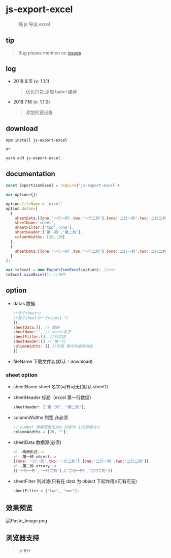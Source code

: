 # js-export-excel

> 纯 js 导出 excel

## tip

> Bug please mention on [issues](https://github.com/cuikangjie/js-export-excel/issues)

## log

- 2018.8.15 (v: 1.1.1)

  > 优化打包
  > 添加 babel 编译

- 2018.7.16 (v: 1.1.0)

  > 添加列宽设置

## download

```
npm install js-export-excel

or

yarn add js-export-excel
```

## documentation

```js
const ExportJsonExcel = require('js-export-excel')

var option={};

option.fileName = 'excel'
option.datas=[
  {
    sheetData:[{one:'一行一列',two:'一行二列'},{one:'二行一列',two:'二行二列'}],
    sheetName:'sheet',
    sheetFilter:['two','one'],
    sheetHeader:['第一列','第二列'],
    columnWidths: [20, 20]
  },
  {
    sheetData:[{one:'一行一列',two:'一行二列'},{one:'二行一列',two:'二行二列'}]
  }
];

var toExcel = new ExportJsonExcel(option); //new
toExcel.saveExcel(); //保存
```

## option

- datas 数据

  ```js
  /*多个sheet*/
  /*每个sheet为一个object */
  [{
  sheetData:[], // 数据
  sheetName:'', // sheet名字
  sheetFilter:[], //列过滤
  sheetHeader:[] // 第一行
  columnWidths: [] //列宽 需与列顺序对应
  }]
  ```

- fileName 下载文件名(默认：download)

### sheet option

- sheetName sheet 名字(可有可无)(默认 sheet1)

- sheetHeader 标题（excel 第一行数据）

  ```javascript
  sheetHeader: ["第一列", "第二列"];
  ```

- columnWidths 列宽 非必须

  ```javascript
  // number 屏幕宽度为100 20即为 1/5屏幕大小
  columnWidths = [20, ""];
  ```

- sheetData 数据源(必须)

  ```javascript
  <!--两种形式-->
  <!--第一种 object-->
  [{one:'一行一列',two:'一行二列'},{one:'二行一列',two:'二行二列'}]
  <!--第二种 arrary-->
  [['一行一列','一行二列'],['二行一列','二行二列']]
  ```

* sheetFilter 列过滤(只有在 data 为 object 下起作用)(可有可无)

  ```javascript
  sheetFilter = ["two", "one"];
  ```

## 效果预览

![Paste_Image.png](http://images.cuikangjie.com/image-1499047876636-data.png)

## 浏览器支持

> ie 10+

